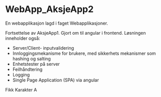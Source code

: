 # WebApp_AksjeApp2
En webapplikasjon lagd i faget Webapplikasjoner. 

Fortsettelse av AksjeApp1. Gjort om til angular i frontend. Løsningen inneholder også:
- Server/Client- inputvalidering
- Innloggingsmekanisme for brukere, med sikkerhets mekanismer som hashing og salting
- Enhetstester på server
- Feilhåndtering
- Logging
- Single Page Application (SPA) via angular

Fikk Karakter A
